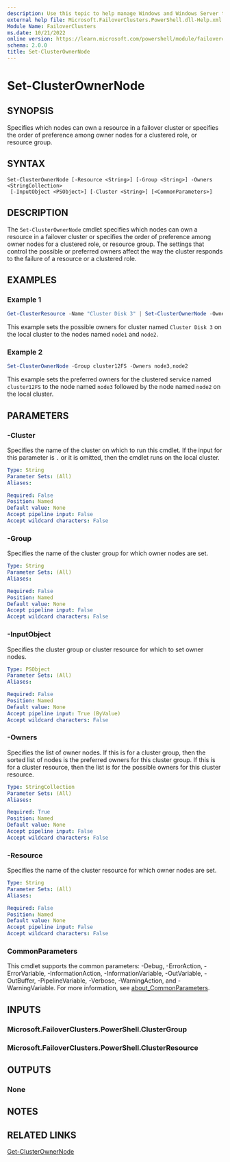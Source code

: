 ```yaml
---
description: Use this topic to help manage Windows and Windows Server technologies with Windows PowerShell.
external help file: Microsoft.FailoverClusters.PowerShell.dll-Help.xml
Module Name: FailoverClusters
ms.date: 10/21/2022
online version: https://learn.microsoft.com/powershell/module/failoverclusters/set-clusterownernode?view=windowsserver2022-ps&wt.mc_id=ps-gethelp
schema: 2.0.0
title: Set-ClusterOwnerNode
---
```


# Set-ClusterOwnerNode

## SYNOPSIS
Specifies which nodes can own a resource in a failover cluster or specifies the order of preference
among owner nodes for a clustered role, or resource group.

## SYNTAX

```
Set-ClusterOwnerNode [-Resource <String>] [-Group <String>] -Owners <StringCollection>
 [-InputObject <PSObject>] [-Cluster <String>] [<CommonParameters>]
```

## DESCRIPTION

The `Set-ClusterOwnerNode` cmdlet specifies which nodes can own a resource in a failover cluster
or specifies the order of preference among owner nodes for a clustered role, or resource group. The
settings that control the possible or preferred owners affect the way the cluster responds to the
failure of a resource or a clustered role.

## EXAMPLES

### Example 1

```powershell
Get-ClusterResource -Name "Cluster Disk 3" | Set-ClusterOwnerNode -Owners node1,node2
```

This example sets the possible owners for cluster named `Cluster Disk 3` on the local cluster to the
nodes named `node1` and `node2`.

### Example 2

```powershell
Set-ClusterOwnerNode -Group cluster12FS -Owners node3,node2
```

This example sets the preferred owners for the clustered service named `cluster12FS` to the node
named `node3` followed by the node named `node2` on the local cluster.

## PARAMETERS

### -Cluster

Specifies the name of the cluster on which to run this cmdlet. If the input for this parameter is
`.` or it is omitted, then the cmdlet runs on the local cluster.

```yaml
Type: String
Parameter Sets: (All)
Aliases: 

Required: False
Position: Named
Default value: None
Accept pipeline input: False
Accept wildcard characters: False
```

### -Group

Specifies the name of the cluster group for which owner nodes are set.

```yaml
Type: String
Parameter Sets: (All)
Aliases: 

Required: False
Position: Named
Default value: None
Accept pipeline input: False
Accept wildcard characters: False
```

### -InputObject

Specifies the cluster group or cluster resource for which to set owner nodes.

```yaml
Type: PSObject
Parameter Sets: (All)
Aliases: 

Required: False
Position: Named
Default value: None
Accept pipeline input: True (ByValue)
Accept wildcard characters: False
```

### -Owners

Specifies the list of owner nodes. If this is for a cluster group, then the sorted list of nodes is
the preferred owners for this cluster group. If this is for a cluster resource, then the list is for
the possible owners for this cluster resource.

```yaml
Type: StringCollection
Parameter Sets: (All)
Aliases: 

Required: True
Position: Named
Default value: None
Accept pipeline input: False
Accept wildcard characters: False
```

### -Resource

Specifies the name of the cluster resource for which owner nodes are set.

```yaml
Type: String
Parameter Sets: (All)
Aliases: 

Required: False
Position: Named
Default value: None
Accept pipeline input: False
Accept wildcard characters: False
```

### CommonParameters

This cmdlet supports the common parameters: -Debug, -ErrorAction, -ErrorVariable,
-InformationAction, -InformationVariable, -OutVariable, -OutBuffer, -PipelineVariable, -Verbose,
-WarningAction, and -WarningVariable. For more information, see
[about_CommonParameters](https://go.microsoft.com/fwlink/?LinkID=113216).

## INPUTS

### Microsoft.FailoverClusters.PowerShell.ClusterGroup

### Microsoft.FailoverClusters.PowerShell.ClusterResource

## OUTPUTS

### None

## NOTES

## RELATED LINKS

[Get-ClusterOwnerNode](./Get-ClusterOwnerNode.md)
